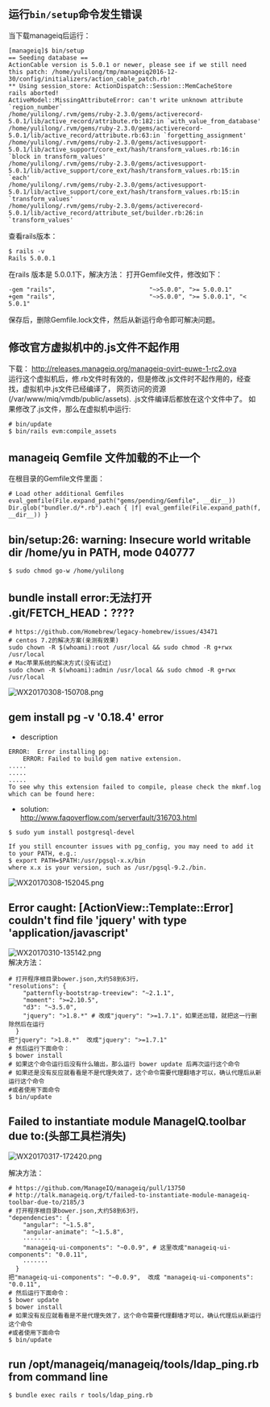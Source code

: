##  **运行`bin/setup`命令发生错误** 
当下载manageiq后运行：    
```
[manageiq]$ bin/setup 
== Seeding database ==
ActionCable version is 5.0.1 or newer, please see if we still need this patch: /home/yulilong/tmp/manageiq2016-12-30/config/initializers/action_cable_patch.rb!
** Using session_store: ActionDispatch::Session::MemCacheStore
rails aborted!
ActiveModel::MissingAttributeError: can't write unknown attribute `region_number`
/home/yulilong/.rvm/gems/ruby-2.3.0/gems/activerecord-5.0.1/lib/active_record/attribute.rb:182:in `with_value_from_database'
/home/yulilong/.rvm/gems/ruby-2.3.0/gems/activerecord-5.0.1/lib/active_record/attribute.rb:63:in `forgetting_assignment'
/home/yulilong/.rvm/gems/ruby-2.3.0/gems/activesupport-5.0.1/lib/active_support/core_ext/hash/transform_values.rb:16:in `block in transform_values'
/home/yulilong/.rvm/gems/ruby-2.3.0/gems/activesupport-5.0.1/lib/active_support/core_ext/hash/transform_values.rb:15:in `each'
/home/yulilong/.rvm/gems/ruby-2.3.0/gems/activesupport-5.0.1/lib/active_support/core_ext/hash/transform_values.rb:15:in `transform_values'
/home/yulilong/.rvm/gems/ruby-2.3.0/gems/activerecord-5.0.1/lib/active_record/attribute_set/builder.rb:26:in `transform_values'
```      
查看rails版本：   
```
$ rails -v
Rails 5.0.0.1
```    
在rails 版本是 5.0.0.1下，解决方法： 
打开Gemfile文件，修改如下：
```
-gem "rails",                          "~>5.0.0", ">= 5.0.0.1"
+gem "rails",                          "~>5.0.0", ">= 5.0.0.1", "< 5.0.1"
```    
保存后，删除Gemfile.lock文件，然后从新运行命令即可解决问题。    

## **修改官方虚拟机中的.js文件不起作用**       

下载： http://releases.manageiq.org/manageiq-ovirt-euwe-1-rc2.ova    
运行这个虚拟机后，修.rb文件时有效的，但是修改.js文件时不起作用的，经查找，虚拟机中.js文件已经编译了，
网页访问的资源(/var/www/miq/vmdb/public/assets). .js文件编译后都放在这个文件中了。
如果修改了.js文件，那么在虚拟机中运行:    
```
# bin/update
$ bin/rails evm:compile_assets
```      
## **manageiq Gemfile 文件加载的不止一个**        
在根目录的Gemfile文件里面：    
```
# Load other additional Gemfiles
eval_gemfile(File.expand_path("gems/pending/Gemfile", __dir__))
Dir.glob("bundler.d/*.rb").each { |f| eval_gemfile(File.expand_path(f, __dir__)) }
```

## **bin/setup:26: warning: Insecure world writable dir /home/yu in PATH, mode 040777**    

```
$ sudo chmod go-w /home/yulilong
```     

## **bundle install error:无法打开 .git/FETCH_HEAD：????**     

```
# https://github.com/Homebrew/legacy-homebrew/issues/43471
# centos 7.2的解决方案(亲测有效果)
sudo chown -R $(whoami):root /usr/local && sudo chmod -R g+rwx /usr/local
# Mac苹果系统的解决方式(没有试过)
sudo chown -R $(whoami):admin /usr/local && sudo chmod -R g+rwx /usr/local
```
![WX20170308-150708.png](https://bitbucket.org/repo/oE6yEX/images/203021941-WX20170308-150708.png)      

## gem install pg -v '0.18.4'  error
* description
```
ERROR:  Error installing pg:
	ERROR: Failed to build gem native extension.
.....
.....
.....
To see why this extension failed to compile, please check the mkmf.log which can be found here:
```
* solution:   
http://www.faqoverflow.com/serverfault/316703.html      
```
$ sudo yum install postgresql-devel

If you still encounter issues with pg_config, you may need to add it to your PATH, e.g.:
$ export PATH=$PATH:/usr/pgsql-x.x/bin
where x.x is your version, such as /usr/pgsql-9.2./bin.
```   
![WX20170308-152045.png](https://bitbucket.org/repo/oE6yEX/images/2522309900-WX20170308-152045.png)    

## Error caught: [ActionView::Template::Error] couldn't find file 'jquery' with type 'application/javascript'      
![WX20170310-135142.png](https://bitbucket.org/repo/oE6yEX/images/802757315-WX20170310-135142.png)     
解决方法：    
```
# 打开程序根目录bower.json,大约58到63行，
"resolutions": {
    "patternfly-bootstrap-treeview": "~2.1.1",
    "moment": ">=2.10.5",
    "d3": "~3.5.0",
    "jquery": ">1.8.*" # 改成"jquery": ">=1.7.1"，如果还出错，就把这一行删除然后在运行
  }
把"jquery": ">1.8.*"  改成"jquery": ">=1.7.1"
# 然后运行下面命令：
$ bower install 
# 如果这个命令运行后没有什么输出，那么运行 bower update 后再次运行这个命令
# 如果还是没有反应就看看是不是代理失效了，这个命令需要代理翻墙才可以，确认代理后从新运行这个命令
#或者使用下面命令
$ bin/update
```    

## Failed to instantiate module ManageIQ.toolbar due to:(头部工具栏消失)

![WX20170317-172420.png](https://bitbucket.org/repo/oE6yEX/images/3411011686-WX20170317-172420.png)       

解决方法：    
```     
# https://github.com/ManageIQ/manageiq/pull/13750
# http://talk.manageiq.org/t/failed-to-instantiate-module-manageiq-toolbar-due-to/2185/3
# 打开程序根目录bower.json,大约58到63行，
"dependencies": {
    "angular": "~1.5.8",
    "angular-animate": "~1.5.8",
    ········
    "manageiq-ui-components": "~0.0.9", # 这里改成"manageiq-ui-components": "0.0.11",
    ·······
  }
把"manageiq-ui-components": "~0.0.9",  改成 "manageiq-ui-components": "0.0.11",
# 然后运行下面命令：
$ bower update
$ bower install 
# 如果没有反应就看看是不是代理失效了，这个命令需要代理翻墙才可以，确认代理后从新运行这个命令
#或者使用下面命令
$ bin/update
```     

## run /opt/manageiq/manageiq/tools/ldap_ping.rb from command line   

```
$ bundle exec rails r tools/ldap_ping.rb
```